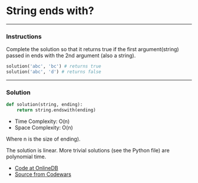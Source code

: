 # String ends with?

---
### Instructions

Complete the solution so that it returns true if the first argument(string) passed in ends with the 2nd argument (also a string).

```py
solution('abc', 'bc') # returns true
solution('abc', 'd') # returns false
```
---

### Solution

```py
def solution(string, ending):
    return string.endswith(ending)
```

* Time Complexity: O(n)
* Space Complexity: O(n) 

Where n is the size of ending).

The solution is linear.
More trivial solutions (see the Python file) are polynomial time.

* [Code at OnlineDB](https://onlinegdb.com/tLOoVbLrS)
* [Source from Codewars](https://www.codewars.com/kata/51f2d1cafc9c0f745c00037d/)















